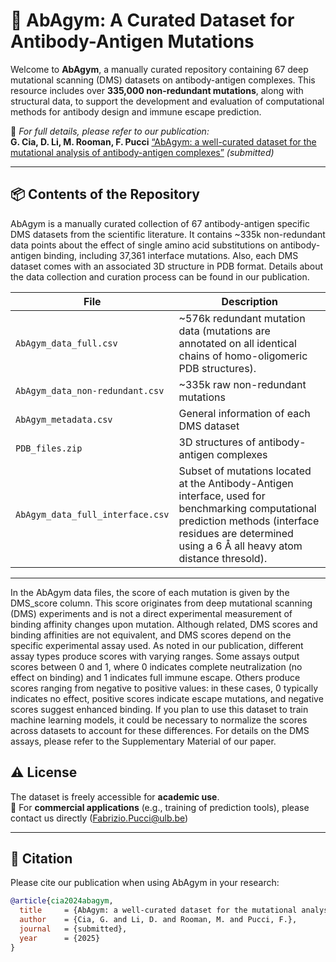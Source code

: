 # 🧬 AbAgym: A Curated Dataset for Antibody-Antigen Mutations

Welcome to **AbAgym**, a manually curated repository containing 67 deep mutational scanning (DMS) datasets on antibody-antigen complexes. This resource includes over **335,000 non-redundant mutations**, along with structural data, to support the development and evaluation of computational methods for antibody design and immune escape prediction.

📄 _For full details, please refer to our publication:_  
**G. Cia, D. Li, M. Rooman, F. Pucci** [“AbAgym: a well-curated dataset for the mutational analysis of antibody-antigen complexes”](https://www.google.com/) _(submitted)_

---

## 📦 Contents of the Repository

AbAgym is a manually curated collection of 67 antibody-antigen specific DMS datasets from the scientific literature. It contains ~335k non-redundant data points about the effect of single amino acid substitutions on antibody-antigen binding, including 37,361 interface mutations. Also, each DMS dataset comes with an associated 3D structure in PDB format. Details about the data collection and curation process can be found in our publication.


| File | Description |
|------|-------------|
| `AbAgym_data_full.csv` | ~576k redundant mutation data (mutations are annotated on all identical chains of homo-oligomeric PDB structures).|
| `AbAgym_data_non-redundant.csv` | ~335k raw non-redundant mutations  |
| `AbAgym_metadata.csv` | General information of each DMS dataset |
| `PDB_files.zip` | 3D structures of antibody-antigen complexes |
| `AbAgym_data_full_interface.csv` | Subset of mutations located at the Antibody-Antigen interface, used for benchmarking computational prediction methods (interface residues are determined using a 6 Å all heavy atom distance thresold).|

---


In the AbAgym data files, the score of each mutation is given by the DMS_score column. This score originates from deep mutational scanning (DMS) experiments and is not a direct experimental measurement of binding affinity changes upon mutation. Although related, DMS scores and binding affinities are not equivalent, and DMS scores depend on the specific experimental assay used. As noted in our publication, different assay types produce scores with varying ranges. Some assays output scores between 0 and 1, where 0 indicates complete neutralization (no effect on binding) and 1 indicates full immune escape. Others produce scores ranging from negative to positive values: in these cases, 0 typically indicates no effect, positive scores indicate escape mutations, and negative scores suggest enhanced binding. If you plan to use this dataset to train machine learning models, it could be necessary to normalize the scores across datasets to account for these differences. For details on the DMS assays, please refer to the Supplementary Material of our paper.


## ⚠️ License

The dataset is freely accessible for **academic use**.  
📌 For **commercial applications** (e.g., training of prediction tools), please contact us directly (Fabrizio.Pucci@ulb.be)

---

## 🔗 Citation

Please cite our publication when using AbAgym in your research:

```bibtex
@article{cia2024abagym,
  title     = {AbAgym: a well-curated dataset for the mutational analysis of antibody-antigen complexes},
  author    = {Cia, G. and Li, D. and Rooman, M. and Pucci, F.},
  journal   = {submitted},
  year      = {2025}
}
